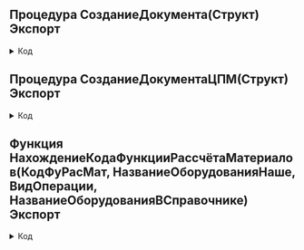 ## Процедура СозданиеДокумента(Структ) Экспорт 
<details>
  <summary>
    Код
  </summary>
  
        Перем видИсполнения; 
        	//создали документ
        	НовыйДокумент = Документы.ЗаказыВПроизводство.СоздатьДокумент(); 
        	//IDZak
        	НовыйДокумент.IDZak = ФормированиеIDZak("");  
        	Структ.вставить("idzak",НовыйДокумент.IDZak);
        	Если Структ.Свойство("Заказ") тогда
        		НовыйДокумент.НоменклатураERP = Структ.Заказ;
        	КонецЕсли;  
        	НовыйДокумент.Толеранс=Структ.Толеранс; 
        	IDZak = НовыйДокумент.IDZak;   
        	//
        	НовыйДокумент.КоэффициентСпецификации = 1; //30.11.2023
        	//данные номенклатуры ерп
        	НовыйДокумент.Артикул = "000100131"; //? 
        	НовыйДокумент.н_ИспользоватьНовуюКодировкуМатериала=Истина;  //используем новую кодировку
        	НовыйДокумент.ДобавленИзЕРП = 						Структ.ДобавленИзЕРП;
        	НовыйДокумент.КомментарийИзERP = 					Структ.Комментарий;
        	НовыйДокумент.Дата = ТекущаяДата();     
        	ДатаВыходаПоЗаказу = ?(Структ.ДатаВыходаПоЗаказу = Null,ТекущаяДата(),Структ.ДатаВыходаПоЗаказу);                          
        	НовыйДокумент.ДатаВыпускаПоЗаказу = 				ДатаВыходаПоЗаказу;
        	НовыйДокумент.ДатаПриоритета = 						ДатаВыходаПоЗаказу;
        	НовыйДокумент.КоличествоКилометровПоЗаказу = 		Структ.КоличествоКилометровПоЗаказу;	
        	НовыйДокумент.КоличествоКилометровВПроизводство = 	Структ.КоличествоКилометровПоЗаказу;
        	НовыйДокумент.НомерСчета = ?(Структ.НомерСчёта = "","Тест",Структ.НомерСчёта);                          
        	НовыйДокумент.КоэффициентКонвертации=				Структ.КоэффициентКонвертации; 	
        	НовыйДокумент.Тип = 								Структ.Тип; //провод, силовой, кабель и тому подобные    
        	НовыйДокумент.МаркаЗаказа = 						Структ.Марка; 
        	НовыйДокумент.Расширение = 							Структ.РасширениеМарки;  
        	НовыйДокумент.ПлюсовойКабель = 						Структ.ПлюсовойКабель;
        	НовыйДокумент.ВариантИсполнения= 					Структ.ВариантИсполнения; 
        	НовыйДокумент.ПроцентСкидки = 						структ.ПроцентСкидки;
        	НовыйДокумент.СтатусЗаказа =                        Перечисления.СтатусыПроизводства.Вграфике;
        	НовыйДокумент.КомментНеСтандарт =                   Структ.КомментНеСтандарт;   
        	НовыйДокумент.НеСтандарт =                          Структ.БулевоНеСтандарт;
        	Если СтрНайти(нрег(НовыйДокумент.НомерСчета),"бз") тогда
        		НовыйДокумент.СтатусЗаказа =                    Перечисления.СтатусыПроизводства.НаИспытании;
        	КонецЕсли;
        	Если ПроверкаНаМонашоваНеСтандарт(НовыйДокумент.НоменклатураERP) Тогда  
        		НовыйДокумент.ВариантИсполнения = Справочники.ВидИсполнения.НайтиПоНаименованию("Монашов");
          		НовыйДокумент.НеСтандарт = Ложь;
        	КонецЕсли;            
        	
        	НамоткаПримечание =?(структ.Примечание="",Структ.Намотка,Структ.Примечание+";"+Структ.Намотка);
        	
        	Если Структ.ЕдиницаИзмеренияЗаказа=Перечисления.ЕдиницаИзмеренияЗаказа.ПустаяСсылка() тогда
        		Структ.ЕдиницаИзмеренияЗаказа=Перечисления.ЕдиницаИзмеренияЗаказа.Км;			
        	КонецЕсли;	 
        	Ltx = ЕстьLTX(НовыйДокумент.МаркаЗаказа + НовыйДокумент.Расширение);   //плюсовой 
        	Структ.Вставить("Ltx",Ltx);          
        	
        	Если Структ.Свойство("СечениеЭкрана") тогда			
        		СечениеЭкранаИЛенты = Справочники.СправочникСечений.НайтиПоНаименованию(Структ.СечениеЭкрана); //было СечениеЭкранаИЛенты=СечениеЭкранаИЛенты; Структ передает значение СечениеЭкранаИЛенты, а значение передаваемое в функцию всегда равно пустой строке
        		Если СечениеЭкранаИЛенты = Справочники.СправочникСечений.ПустаяСсылка() или СечениеЭкранаИЛенты = Справочники.СправочникСечений.Найтипокоду("000000028") тогда
        			СечениеЭкранаИЛенты = Справочники.СправочникСечений.НайтиПоКоду("000000025");
        		КонецЕсли;	
        	Иначе  
        		СечениеЭкранаИЛенты = Справочники.СправочникСечений.НайтиПоКоду("000000025");
        	КонецЕсли;	 
        	Если Лев(НовыйДокумент.МаркаЗаказа,1) = "А"  или СтрНайти(НовыйДокумент.МаркаЗаказа,"СИП")>0 Тогда //Нужен для определения конструкции!
        		ИспользуемыйМеталл = Справочники.НоменклатураМатериалов.НайтиПоКоду("000000007");//алюм	
        	Иначе
        		ИспользуемыйМеталл = Справочники.НоменклатураМатериалов.НайтиПоКоду("000000024");	//медь	
        	КонецЕсли; 	
        	Структ.Вставить("ИспользуемыйМеталл",ИспользуемыйМеталл);
        	НовыйДокумент.ПримечаниеИНамоткаИзERP=				НамоткаПримечание;
        	НовыйДокумент.ЕдиницаИзмеренияЗаказа=				структ.ЕдиницаИзмеренияЗаказа;	
        	НовыйДокумент.СечениеЭкранаИЛенты = 				СечениеЭкранаИЛенты;	
        	
        	ПроверкаСправочников(структ); //++
        	Если структ.плюсовойКабель тогда
        		НовыйДокумент.КоличествоЖилПлюсовой = 	Справочники.СправочникКоличествоЖил.НайтиПоНаименованию(Структ.КоличествоЖилПлюсовой);
        		НовыйДокумент.СечениеПлюсовой 		=	Справочники.СправочникСечений.НайтиПоНаименованию(Структ.СечениеПлюсовой);
        		Если НовыйДокумент.СечениеПлюсовой 	= 	Справочники.СправочникСечений.ПустаяСсылка() тогда
        			НовыйДокумент.СечениеПлюсовой 	=	Справочники.СправочникСечений.НайтиПоНаименованию(СтрЗаменить(Структ.СечениеПлюсовой,",0",""));
        		КонецЕсли;
        		НовыйДокумент.ИсполнениеЖилыПлюсовой = 	Справочники.ИсполнениеЖилы.НайтиПоНаименованию(Структ.ИсполнениеЖилыПлюсовой);
        	КонецЕсли;
        	НовыйДокумент.Напряжение = 		Справочники.СправочникНапряжений.НайтиПоНаименованию(Структ.Напряжение);	
        	НовыйДокумент.ИсполнениеЖилы = 	Справочники.ИсполнениеЖилы.НайтиПоНаименованию(Структ.ИсполнениеЖилы);
        	НовыйДокумент.NPE = 			Справочники.СправочникNPE.НайтиПоНаименованию(Структ.NPE);
        	НовыйДокумент.КоличествоЖил = 	Справочники.СправочникКоличествоЖил.НайтиПоНаименованию(Структ.КоличествоЖил);
        	НовыйДокумент.Сечение = 		Справочники.СправочникСечений.НайтиПоНаименованию(Строка(число(Структ.Сечение)));//для исключения ошибок типа сечение = "4,0" 
        	
        	//Данилова 01.08.2023 Для загрузки сечения=1000     //РЕФАКТОРИНГ!!!!!!!!!!!!!!!!!!!!ЭТО КОСТЫЛЬ!!!!!!!!!
        	Если Структ.Сечение="1000" тогда
        		  НовыйДокумент.Сечение =   Справочники.СправочникСечений.НайтиПоНаименованию("1000");
        	КонецЕсли;
        	//-Данилова	
        	
        	Если НовыйДокумент.Тип = Перечисления.ТипПродукции.Отходы тогда //отходы
        		НовыйДокумент.МаркаЗаказаИзЕРП = "Отходы";
        		НовыйДокумент.МаркаЗаказа	   = НовыйДокумент.НоменклатураERP;   
        		НовыйДокумент.н_ПровереноПлановымОтделом = истина;
        		НовыйДокумент.СтатусЗаказа 	   = Перечисления.СтатусыПроизводства.Изготовлен;
         	КонецЕсли;
        	
        	Если строка(новыйДокумент.Напряжение)="" 
        		или строка(новыйДокумент.ИсполнениеЖилы)="" 
        		или строка(новыйДокумент.NPE)="" 
        		или строка(новыйДокумент.КоличествоЖил)="" или строка(новыйДокумент.КоличествоЖил)="0"  	
        		или строка(новыйДокумент.Сечение)="" или строка(новыйДокумент.Сечение)="0"
        		тогда  
        		Структ.Вставить("НеХватаетОсновныхПараметров",Истина);
        	Иначе 
        		Если строка(новыйДокумент.ВариантИсполнения)="" тогда    
        			НеХватаетВариантаИсполнения=Истина;                 
        		Иначе                                                  
        			НеХватаетВариантаИсполнения=Ложь;                   
        		КонецЕсли;                                              
        		Структ.Вставить("НеХватаетОсновныхПараметров",Ложь);
        	КонецЕсли;
        	Если Структ.ПлюсовойКабель тогда		
        		Если строка(новыйДокумент.КоличествоЖилПлюсовой)="" или строка(новыйДокумент.КоличествоЖилПлюсовой)="0"  	
        			или строка(новыйДокумент.СечениеПлюсовой)="" или строка(новыйДокумент.СечениеПлюсовой)="0"  
        			или строка(новыйДокумент.ИсполнениеЖилыПлюсовой)="" 
        			тогда
        			Структ.Вставить("НеХватаетОсновныхПараметров",Истина);   
        		КонецЕсли;   
        	КонецЕсли;
        	//марка                          
        	НовыйДокумент.МаркаЗаказа=?(Структ.LTX=истина,ЕслиLTXистина(структ),НовыйДокумент.МаркаЗаказа);
        	Структ.Марка=НовыйДокумент.МаркаЗаказа;
        	//
        	
        	Структ.Вставить("Гибкий",ЭтоГибкий(НовыйДокумент.НоменклатураERP));  
        	НовыйДокумент.Гибкий = Структ.Гибкий; 
        	Структ.Вставить("FR",ЕстьFR(Структ.Марка));
        	
        	Если не Структ.НеХватаетОсновныхПараметров тогда  
        		//Параметры Кабеля
        		ПараметрыКабеля=ПолучитьПараметрыКабеля(Структ);
        		
        		Если НовыйДокумент.ВариантИсполнения.Наименование = "Монашов" Тогда
        			ПараметрыКабеля.Вставить("ВариантИсполнения",Справочники.ВидИсполнения.НайтиПоНаименованию("Монашов"));
        		Иначе
        			ПараметрыКабеля.Вставить("ВариантИсполнения",Справочники.ВидИсполнения.НайтиПоНаименованию("Эталон"));
        		КонецЕсли; 
        		
        		ПараметрыКабеля.Вставить("НоменклатураERP",НовыйДокумент.НоменклатураERP); 
        		
        		НовыйДокумент.РазновидностьКабеля = ПоискРазновидностиКабеля(ПараметрыКабеля,ложь);     
        		Если Структ.ПлюсовойКабель тогда 
        			НовыйДокумент.РазновидностьКабеляПлюсовой = ПоискРазновидностиКабеля(ПараметрыКабеля,истина);
        		КонецЕсли;
        		
        		ПроцентСкидки = ?(Структ.ПроцентСкидки = "",0,Структ.ПроцентСкидки);
        		Если НовыйДокумент.РазновидностьКабеля = 2 или число(ПроцентСкидки)<0 Тогда         
        			ПараметрыКабеля.ПроцентСкидкиОт = 0;
        			ПараметрыКабеля.ПроцентСкидкиДо = 0;
        			ПараметрыКабеля.ПроцентСкидки = 0;    
        		Иначе
        			ПараметрыКабеля.ПроцентСкидки = Число(Окр(ПроцентСкидки)); 
        			ПараметрыКабеля.ПроцентСкидкиОт = Число(Окр(ПроцентСкидки));
        			ПараметрыКабеля.ПроцентСкидкиДо = Число(Окр(ПроцентСкидки));
        		КонецЕсли;
        		//
        		#Область Конструкция 
        		//Обнуляем т.к. до этого он уже предзаполнен!   (из-за поиска разновидности кабеля)	
        		ПараметрыКабеля=ОчиститьКонструкциюПараметровКабеля(ПараметрыКабеля,Ложь);	
        		//Эталон    					                                                   
        		
        		Если НовыйДокумент.ВариантИсполнения.Наименование = "Монашов" Тогда
        			ПараметрыКабеля.Вставить("ВариантИсполнения",Справочники.ВидИсполнения.НайтиПоНаименованию("Монашов"));
        		Иначе
        			ПараметрыКабеля.Вставить("ВариантИсполнения",Справочники.ВидИсполнения.НайтиПоНаименованию("Эталон"));
        		КонецЕсли;
        		
        		ПараметрыКабеля = ПоискКонструкцииИДиаметраКабеля(ПараметрыКабеля,Ложь);	
        		НовыйДокумент.н_ДиаметрПроволокиЭталон = 						СтрЗаменить(ПараметрыКабеля.ДиаметрПроволоки,".",","); 							
        		НовыйДокумент.н_ДиаметрПроволокиДляПотребностиВМеталлеЭталон = 	СтрЗаменить(ПараметрыКабеля.ДиаметрПроволкиДляРасчётаПотребностиМеталла,".",","); 
        		НовыйДокумент.н_КоличествоЗарядныхКатушекНаСтренгеЭталон = 		ПараметрыКабеля.КоличествоЗарядныхКатушекНаСтренге;
        		НовыйДокумент.н_КоличествоПроволокНаОднойКатушкеЭталон = 		ПараметрыКабеля.КоличествоПроволокНаОднойКатушке;
        		НовыйДокумент.н_КоличествоПроволокВЖилеЭталон =  				ПараметрыКабеля.КоличествоПроволокВЖиле;          
        		//+Данилова 01.08.2023
        		НовыйДокумент.н_КоличествоЗарядныхКатушекНаСтренгеЭталонДоп = 		ПараметрыКабеля.КоличествоЗарядныхКатушекНаСтренгеДоп;
        		НовыйДокумент.н_КоличествоПроволокНаОднойКатушкеЭталонДоп = 		ПараметрыКабеля.КоличествоПроволокНаОднойКатушкеДоп;
        		//-Данилова
        		НовыйДокумент.ДиаметрТПЖЭталон = 								ПараметрыКабеля.ДиаметрТПЖ;   
        		НовыйДокумент.ФактическоеСечениеЭталон = 						ПараметрыКабеля.ФактическоеСечение;
        		НовыйДокумент.ЭквивалентныйДиаметрЭталон =						ПараметрыКабеля.ЭквивалентныйДиаметр;		
        		НовыйДокумент.ДиаметрЦентральногоЖгутаЭталон =                  ПараметрыКабеля.ДиаметрЦентральногоЖгута;   
        		НовыйДокумент.ВысотаСегментаЭталон =                            ПараметрыКабеля.ВысотаСегмента;		        
        		
        		ПараметрыКабеля=ОчиститьКонструкциюПараметровКабеля(ПараметрыКабеля,Ложь);	
        		
        		Если Структ.ПлюсовойКабель тогда
        			//ПлюсовойЭталон
        			ПараметрыКабеля = ПоискКонструкцииИДиаметраКабеля(ПараметрыКабеля,Истина);
        			НовыйДокумент.н_ДиаметрПроволокиПлюсовойЭталон = 						СтрЗаменить(ПараметрыКабеля.ДиаметрПроволокиПлюсовой,".",","); 										
        			НовыйДокумент.н_ДиаметрПроволокиДляПотребностиВМеталлеПлюсовойЭталон = 	СтрЗаменить(ПараметрыКабеля.ДиаметрПроволкиДляРасчётаПотребностиМеталлаПлюсовой,".",",");
        			НовыйДокумент.н_КоличествоЗарядныхКатушекНаСтренгеПлюсовойЭталон =  	ПараметрыКабеля.КоличествоЗарядныхКатушекНаСтренгеПлюсовой;  
        			НовыйДокумент.н_КоличествоПроволокНаОднойКатушкеПлюсовойЭталон =		ПараметрыКабеля.КоличествоПроволокНаОднойКатушкеПлюсовой;   
        			//+Данилова 01.08.2023
        			НовыйДокумент.н_КоличествоЗарядныхКатушекНаСтренгеПлюсовойЭталонДоп =  	ПараметрыКабеля.КоличествоЗарядныхКатушекНаСтренгеПлюсовойДоп;  
        			НовыйДокумент.н_КоличествоПроволокНаОднойКатушкеПлюсовойЭталонДоп =		ПараметрыКабеля.КоличествоПроволокНаОднойКатушкеПлюсовойДоп;   
        			//-Данилова
        			НовыйДокумент.н_КоличествоПроволокВЖилеПлюсовойЭталон =  				ПараметрыКабеля.КоличествоПроволокВЖилеПлюсовой;    
        			НовыйДокумент.ДиаметрТПЖПлюсовойЭталон = 								ПараметрыКабеля.ДиаметрТПЖПлюсовой;                              	
        			НовыйДокумент.ФактическоеСечениеПлюсовойЭталон = 						ПараметрыКабеля.ФактическоеСечениеПлюсовой;
        			
        			НовыйДокумент.ВысотаСегментаПлюсовойЭталон = 							0; 		//Ставцев 12.10.23
        			НовыйДокумент.ЭквивалентныйДиаметрПлюсовойЭталон = 						ПараметрыКабеля.ЭквивалентныйДиаметр;	//Ставцев 12.10.23
        			ПараметрыКабеля=ОчиститьКонструкциюПараметровКабеля(ПараметрыКабеля,Истина)	
        			
        		КонецЕсли;  	       
        		Если НеХватаетВариантаИсполнения=ложь тогда // если нет варианта исполнения не означает что конструкция не должна найтись по эталону!
        			//факт						
        			ПараметрыКабеля.Вставить("ВариантИсполнения",Структ.ВариантИсполнения);  
        			ПараметрыКабеля = ПоискКонструкцииИДиаметраКабеля(ПараметрыКабеля,Ложь);
        			НовыйДокумент.ДиаметрПроволоки = 						СтрЗаменить(ПараметрыКабеля.ДиаметрПроволоки,".",",");	          
        			НовыйДокумент.ДиаметрПроволокиДляПотребностиВМеталле = 	СтрЗаменить(ПараметрыКабеля.ДиаметрПроволкиДляРасчётаПотребностиМеталла,".",",");		
        			НовыйДокумент.КоличествоЗарядныхКатушекНаСтренге =  	ПараметрыКабеля.КоличествоЗарядныхКатушекНаСтренге;
        			НовыйДокумент.КоличествоПроволокНаОднойКатушке = 		ПараметрыКабеля.КоличествоПроволокНаОднойКатушке;
        			//+Данилова 01.08.2023
                    НовыйДокумент.КоличествоЗарядныхКатушекНаСтренгеДоп =  	ПараметрыКабеля.КоличествоЗарядныхКатушекНаСтренгеДоп;
        			НовыйДокумент.КоличествоПроволокНаОднойКатушкеДоп = 		ПараметрыКабеля.КоличествоПроволокНаОднойКатушкеДоп; 
        			//-Данилова
        			НовыйДокумент.КоличествоПроволокВЖиле =  				ПараметрыКабеля.КоличествоПроволокВЖиле;
        			НовыйДокумент.ДиаметрТПЖ = 								ПараметрыКабеля.ДиаметрТПЖ;
        			НовыйДокумент.ФактическоеСечение = 						ПараметрыКабеля.ФактическоеСечение;
        			НовыйДокумент.ЭквивалентныйДиаметр =						ПараметрыКабеля.ЭквивалентныйДиаметр;		
        			НовыйДокумент.ДиаметрЦентральногоЖгута =                  ПараметрыКабеля.ДиаметрЦентральногоЖгута;   
        			НовыйДокумент.ВысотаСегмента =                            ПараметрыКабеля.ВысотаСегмента;		        
        			Если Структ.ПлюсовойКабель тогда		
        				//Плюсовой факт
        				ПараметрыКабеля = ПоискКонструкцииИДиаметраКабеля(ПараметрыКабеля,Истина);			
        				НовыйДокумент.ДиаметрПроволокиПлюсовой= 						СтрЗаменить(ПараметрыКабеля.ДиаметрПроволокиПлюсовой,".",",");  	
        				НовыйДокумент.ДиаметрПроволокиДляПотребностиВМеталлеПлюсовой = 	СтрЗаменить(ПараметрыКабеля.ДиаметрПроволкиДляРасчётаПотребностиМеталлаПлюсовой,".",",");
        				НовыйДокумент.КоличествоЗарядныхКатушекНаСтренгеПлюсовой =  	ПараметрыКабеля.КоличествоЗарядныхКатушекНаСтренгеПлюсовой;
        				НовыйДокумент.КоличествоПроволокНаОднойКатушкеПлюсовой = 		ПараметрыКабеля.КоличествоПроволокНаОднойКатушкеПлюсовой;
        				//+Данилова 01.08.2023 
        				НовыйДокумент.КоличествоЗарядныхКатушекНаСтренгеПлюсовойДоп =  	ПараметрыКабеля.КоличествоЗарядныхКатушекНаСтренгеПлюсовойДоп;
        				НовыйДокумент.КоличествоПроволокНаОднойКатушкеПлюсовойДоп = 	ПараметрыКабеля.КоличествоПроволокНаОднойКатушкеПлюсовойДоп;
        				//-Данилова
        				НовыйДокумент.КоличествоПроволокВЖилеПлюсовой =  				ПараметрыКабеля.КоличествоПроволокВЖилеПлюсовой;
        				НовыйДокумент.ДиаметрТПЖПлюсовой = 								ПараметрыКабеля.ДиаметрТПЖПлюсовой;
        				НовыйДокумент.ФактическоеСечениеПлюсовой = 						ПараметрыКабеля.ФактическоеСечениеПлюсовой;
        				
        				НовыйДокумент.ВысотаСегментаПлюсовой = 							0;          //Ставцев 12.10.23
        				НовыйДокумент.ЭквивалентныйДиаметрПлюсовой = 					0;    //Ставцев 12.10.23
        
        			КонецЕсли;  	  
        			//3-4 поток ставим ноль в волоку! 16,03,23
        			Если НовыйДокумент.РазновидностьКабеля = 3 или НовыйДокумент.РазновидностьКабеля = 4 тогда
        				НовыйДокумент.ДиаметрПроволокиДляПотребностиВМеталлеПлюсовой = 	0;
        				НовыйДокумент.ДиаметрПроволокиДляПотребностиВМеталле = 	0;
        				НовыйДокумент.н_ДиаметрПроволокиДляПотребностиВМеталлеПлюсовойЭталон = 0;
        				НовыйДокумент.н_ДиаметрПроволокиДляПотребностиВМеталлеЭталон = 	0;
        			КонецЕсли;  
        			
        			#КонецОбласти                                           
        			
        			//Марка    
        			Если СтрНайти(Строка(Структ.Марка),"Стренга медная ТПЖ") Тогда
        				НоваяМаркаЗаказаИзЕРП = Структ.Марка;
        				НоваяМаркаЗаказа = "Стренга медная ТПЖ";
        			ИначеЕсли Структ.Марка= "Проволока медная" Тогда  
        				НоваяМаркаЗаказаИзЕРП = Структ.Марка; 
        				НоваяМаркаЗаказа = "Проволока медная"; 
        			Иначе
        				Если НовыйДокумент.ДобавленИзЕРП тогда
        					Если НовыйДокумент.ПлюсовойКабель Тогда
        						НоваяМаркаЗаказаИзЕРП = Структ.Марка+" "+ Структ.КоличествоЖил + "х" + Структ.Сечение+"+"+Структ.КоличествоЖилПлюсовой+"х"+Структ.СечениеПлюсовой;
        					Иначе
        						НоваяМаркаЗаказаИзЕРП= Структ.Марка + " " + Структ.КоличествоЖил + "х" + Структ.Сечение;
        					КонецЕсли;	
        				Иначе
        					Если НовыйДокумент.ПлюсовойКабель Тогда
        						НоваяМаркаЗаказаИзЕРП = Структ.Марка;
        					Иначе
        						НоваяМаркаЗаказаИзЕРП= Структ.Марка + " " + Структ.КоличествоЖил + "х" + Структ.Сечение;
        					КонецЕсли;	
        				КонецЕсли;
        			КонецЕсли;     
        			//марка
        			НовыйДокумент.МаркаЗаказаИзЕРП=НоваяМаркаЗаказаИзЕРП;
        			НовыйДокумент.МаркаЗаказа = ?(НоваяМаркаЗаказа = Null,НоваяМаркаЗаказа,НовыйДокумент.МаркаЗаказа);                          
        			структ.Марка = НовыйДокумент.МаркаЗаказа;   
        			//		
        			//Цвета
        			НовыйДокумент.ЦветаЗаказа.Загрузить(ПолучитьЦветаИзСправочника(Структ));   	 	 
        			//Надо внести информацию в справочник при его открытии пользователем (Модуль формы объекта При Открытии)
        			
        			//тех цепочки
        			ЕстьЗапись = Ложь;
        			ТчОборудование = НовыйДокумент.ЭтапыИОборудование;
        			ТчОборудованиеЭталон = НовыйДокумент.ЭтапыИОборудованиеЭталон;
        			
        			Если НовыйДокумент.ВариантИсполнения.Наименование = "Монашов" Тогда                            
        				НайтиТехЦепочку_НОВАЯ(структ.Марка,ПараметрыКабеля, ТчОборудованиеЭталон,"Производственная");
        			Иначе
        				НайтиТехЦепочку_НОВАЯ(структ.Марка,ПараметрыКабеля, ТчОборудованиеЭталон,"Эталон");
        			КонецЕсли;
        			
        			ЕстьЗапись=НайтиТехЦепочку_НОВАЯ(структ.Марка,ПараметрыКабеля,ТчОборудование,"Производственная");
        			Если Структ.ПлюсовойКабель тогда
        				ТчОборудование.Сортировать("ПлюсовойКабель Возр");
        				ТчОборудованиеЭталон.Сортировать("ПлюсовойКабель Возр");
        			КонецЕсли;  
        			НовыйДокумент.ЭтапыИОборудование.Загрузить(ТчОборудование.Выгрузить());          		
        			НовыйДокумент.ЭтапыИОборудованиеЭталон.Загрузить(ТчОборудованиеЭталон.Выгрузить());  
        			
        		КонецЕсли;
        	КонецЕсли;
        	НовыйДокумент.Записать();               
        	НашДокумент = Документы.ЗаказыВПроизводство.НайтиПоНомеру(НовыйДокумент.Номер).ПолучитьОбъект();	
        	НашДокумент.Записать();
        	Если НашДокумент.Тип = Перечисления.ТипПродукции.Отходы или  НашДокумент.Тип = Перечисления.ТипПродукции.Полуфабрикат тогда //отходы
        		ДобавлениеПроверкаИОтправкаОтходов(НашДокумент.Ссылка);
        	КонецЕсли;	
        	
        	
        КонецПроцедуры
</details>

## Процедура СозданиеДокументаЦПМ(Структ) Экспорт 

<details>
  <summary>
    Код
  </summary>
  
        НовыйДокумент = Документы.ЗаказыВПроизводствоЦПМ.СоздатьДокумент(); 
        	//IDZak   
        	НовыйДокумент.Дата = ТекущаяДата();
        	НовыйДокумент.IDZak = ФормированиеIDZak("");  
        	Структ.вставить("idzak",НовыйДокумент.IDZak);
        	НовыйДокумент.НомерСчета= Структ.НомерСчёта;
        	НовыйДокумент.НоменклатураERP = Структ.Заказ;    
        	//Данилова 27.09
        	
        	Если СтрНайти(Структ.Заказ, "(м)")>0 тогда 
        		Шина=СтрЗаменить(Структ.Заказ, " (м)", "");
        		НовыйДокумент.Продукция=Справочники.ШиныЦПМ.НайтиПоНаименованию(Шина);		
        	КонецЕсли;	                                                              
        	Если СтрНайти(Структ.Заказ, "(кг)")>0 тогда 
        		Шина=СтрЗаменить(Структ.Заказ, " (кг)","");
        		НовыйДокумент.Продукция=Справочники.ШиныЦПМ.НайтиПоНаименованию(Шина);		
        	КонецЕсли;
        	//-Данилова
        	НовыйДокумент.Менеджер = Структ.Менеджер;         
        	НовыйДокумент.Длина    = 4;  
        	
        	МассивРазмера = СтрРазделить(строка(Структ.Заказ)," ");
        		Для каждого Названия из МассивРазмера Цикл
        			Если СтрНайти(Названия, "х") > 0 тогда
        				Размер = Названия; 	
        			КонецЕсли;		
        		КонецЦикла;
        		
        	Позиция=СтрНайти(Размер,"х");   
        		
        	НовыйДокумент.Высота = Лев(Размер, Позиция-1);         
        	НовыйДокумент.Ширина = Прав(Размер, СтрДлина(Размер)-Позиция);         
        	НовыйДокумент.ДатаВыходаПоПлану= Структ.ДатаВыходаПоЗаказу;         
        	НовыйДокумент.Цвет = Структ.Цвет;
        	НовыйДокумент.Статус = Перечисления.СтатусыПроизводства.Вграфике;    
        	НовыйДокумент.ЕдиницаИзмеренияЗаказа = Структ.ЕдиницаИзмеренияЗаказа;
        	НовыйДокумент.Примечание=Структ.Комментарий;     
        	НовыйДокумент.ПримечаниеДляПлановика=Структ.Комментарий+Структ.Намотка;
        	ДлинаЗаказа = Число(Структ.ДлинаЗаказа);
        	Если СтрНайти(нрег(НовыйДокумент.НоменклатураERP),"пруток") или СтрНайти(нрег(НовыйДокумент.НоменклатураERP),"катанка") тогда
        		НовыйДокумент.Ширина = ?(Структ.Сечение=0,1,Структ.Сечение);         
        		НовыйДокумент.Высота = ?(Структ.Сечение=0,1,Структ.Сечение);         
        	КонецЕсли;
        	
        	НовыйДокумент.КоличествоПоЗаказу = ДлинаЗаказа;      
        	Площадь=НовыйДокумент.Высота*НовыйДокумент.Ширина;
        	
        	Если НовыйДокумент.ЕдиницаИзмеренияЗаказа = Перечисления.ЕдиницаИзмеренияЗаказа.Кг тогда     
        		
        		Если (ДлинаЗаказа>=2000) и (ДлинаЗаказа <3500) и (Площадь <=0.00016) тогда
        			 МассаСТолерансом = ДлинаЗаказа*1.04;           
        			НовыйДокумент.УчтенныйТолеранс = 4;
        		ИначеЕсли	ДлинаЗаказа <2000 тогда
        			МассаСТолерансом = ДлинаЗаказа*1.05;           
        			НовыйДокумент.УчтенныйТолеранс = 5;
        		ИначеЕсли ДлинаЗаказа >=2000 и	ДлинаЗаказа <10000 тогда
        			МассаСТолерансом = ДлинаЗаказа*1.03;                                   
        			НовыйДокумент.УчтенныйТолеранс = 3;
        		Иначе
        			МассаСТолерансом = ДлинаЗаказа;
        		КонецЕсли;
        			
        		
        		
        		ДлинаВМетрах=Окр(ДлинаЗаказа/0.008989/(НовыйДокумент.Высота*НовыйДокумент.Ширина));  
        		КоличествоШин=Окр(ДлинаВметрах/НовыйДокумент.Длина)-1; 
        		ДлинаВМетрах=КоличествоШин*НовыйДокумент.Длина;
        		
        		Пока ДлинаЗаказа<МассаСТолерансом цикл
        			КоличествоШин=КоличествоШин+1;
        			ДлинаВМетрах=КоличествоШин*НовыйДокумент.Длина;
        			ДлинаЗаказа=ДлинаВМетрах*0.008989*(НовыйДокумент.Высота*НовыйДокумент.Ширина); 			
        		КонецЦикла;    
        		
        		Если ДлинаЗаказа>МассаСТолерансом тогда
        			КоличествоШин=КоличествоШин-1;
        			ДлинаВМетрах=КоличествоШин*НовыйДокумент.Длина;
        			ДлинаЗаказа=ДлинаВМетрах*0.008989*(НовыйДокумент.Высота*НовыйДокумент.Ширина); 			
        		КонецЕсли;
        		//Длина = ДлинаЗаказа;  
        		Если (МассаСТолерансом-ДлинаЗаказа)/ДлинаЗаказа>0.15 тогда
        			КоличествоШин=КоличествоШин+1;
        			ДлинаВМетрах=КоличествоШин*НовыйДокумент.Длина;
        			ДлинаЗаказа=ДлинаВМетрах*0.008989*(НовыйДокумент.Высота*НовыйДокумент.Ширина); 			
        		КонецЕсли;
        		
        	Иначе                           
        		
        		ДлинаМ = ДлинаЗаказа;  
        	КонецЕсли;  
        	
        	
        	
        	 
        	 
        	//++Данилова 06.10
        	Если НовыйДокумент.ЕдиницаИзмеренияЗаказа = Перечисления.ЕдиницаИзмеренияЗаказа.М тогда    
        		 НовыйДокумент.ЗаданиеКМ=ДлинаМ;
        		 НовыйДокумент.ЗаданиеКГ=ДлинаМ*0.008989*(НовыйДокумент.Высота*НовыйДокумент.Ширина);
        		 НовыйДокумент.Задание=ДлинаМ/4;  
        		 НовыйДокумент.ЗаданиеЗаготовкиКм=ДлинаМ;
        		 НовыйДокумент.ЗаданиеЗаготовкиКг=ДлинаМ*0.008989*(НовыйДокумент.Высота*НовыйДокумент.Ширина);
        		 НовыйДокумент.ЗаданиеЗаготовкиШт=ДлинаМ/4;  
        	 ИначеЕсли НовыйДокумент.ЕдиницаИзмеренияЗаказа = Перечисления.ЕдиницаИзмеренияЗаказа.Кг тогда
        		 НовыйДокумент.Задание=КоличествоШин;
        			НовыйДокумент.ЗаданиеКМ=КоличествоШин*НовыйДокумент.Длина;
        			НовыйДокумент.ЗаданиеКг=НовыйДокумент.ЗаданиеКМ*0.008989*(НовыйДокумент.Высота*НовыйДокумент.Ширина); 
        			НовыйДокумент.ЗаданиеЗаготовкиШт=КоличествоШин;  
        			НовыйДокумент.ЗаданиеЗаготовкиКм=КоличествоШин*НовыйДокумент.Длина;
        			НовыйДокумент.ЗаданиеЗаготовкиКг=НовыйДокумент.ЗаданиеКМ*0.008989*(НовыйДокумент.Высота*НовыйДокумент.Ширина);       		 
        	  КонецЕсли;  
        	 НовыйДокумент.ПометкаУдаления=Ложь;
        	///-Данилова    
        	НовыйДокумент.Записать(); 
        	
        	////++Минайкин 29.09.23
        	//Если СтрНайти(нрег(НовыйДокумент.НоменклатураERP),"шина") Тогда
        	//	Запрос = Новый Запрос;
        	//	Запрос.Текст = 
        	//	"ВЫБРАТЬ
        	//	|	ЗаказыВПроизводствоЦПМ.НоменклатураERP КАК НоменклатураERP,
        	//	|	ЗаказыВПроизводствоЦПМ.Ссылка КАК Ссылка,
        	//	|	ЗаказыВПроизводствоЦПМ.Задание КАК Задание,
        	//	|	ЗаказыВПроизводствоЦПМ.ДатаВыходаПоПлану КАК ДатаВыходаПоПлану,
        	//	|	ЗаказыВПроизводствоЦПМ.НомерСчета КАК НомерСчета,
        	//	|	ЗаказыВПроизводствоЦПМ.Примечание КАК Примечание
        	//	|ИЗ
        	//	|	Документ.ЗаказыВПроизводствоЦПМ КАК ЗаказыВПроизводствоЦПМ
        	//	|ГДЕ
        	//	|	ЗаказыВПроизводствоЦПМ.НомерСчета ПОДОБНО &НомерСчета";
        	//	
        	//	ПозицияСлэш = СтрНайти(Структ.НомерСчёта, "/");
        	//	НомерСчёта = Лев(Структ.НомерСчёта, ПозицияСлэш - 1); 
        	//	
        	//	Запрос.УстановитьПараметр("НомерСчета", НомерСчёта + "%");
        	//	
        	//	РезультатЗапроса = Запрос.Выполнить();
        	//	
        	//	Если РезультатЗапроса.Выгрузить().Количество() = Структ.ВсегоПозицийВЗаказе Тогда 
        	//		РазбивкаЗаказаДляЗаполненияВКоробки(РезультатЗапроса.Выгрузить());
        	//		//СозданиеДокументаСборкиКоробок(РезультатЗапроса.Выгрузить(), НомерСчёта);
        	//		СозданиеПозицийСгруппированныхЗаказовСклада(РезультатЗапроса.Выгрузить(), НомерСчёта);
        	//	КонецЕсли; 
        	//КонецЕсли;
        	////--
         КонецПроцедуры


	
 </details>

	
	
## Функция НахождениеКодаФункцииРассчётаМатериалов(КодФуРасМат, НазваниеОборудованияНаше, ВидОперации, НазваниеОборудованияВСправочнике) Экспорт

<details>
  <summary>
    Код
  </summary>

	Если Строка(ВидОперации) = "" Тогда
		НазваниеОборудованияВСправочнике = Справочники.НоменклатураОборудований.НайтиПоНаименованию(НазваниеОборудованияНаше);
		КодФуРасМат = НазваниеОборудованияВСправочнике.КодФункцииРассчётаМатериалов;
	Иначе
		Если ВидОперации = Перечисления.ВидОперации.ОбмоткаАлюмофлексом Тогда 
			КодФуРасМат = 1;
		ИначеЕсли ВидОперации = Перечисления.ВидОперации.ОбмоткаБроней Тогда 
			КодФуРасМат = 2;			
		ИначеЕсли ВидОперации = Перечисления.ВидОперации.Волочение Тогда 
			КодФуРасМат = 3;
		ИначеЕсли ВидОперации = Перечисления.ВидОперации.Заполнение Тогда 
			КодФуРасМат = 4;
		ИначеЕсли ВидОперации = Перечисления.ВидОперации.Изоляция Тогда 
			КодФуРасМат = 5;
		ИначеЕсли ВидОперации = Перечисления.ВидОперации.ОболочкаКруглый Тогда 
			КодФуРасМат = 6;
		ИначеЕсли ВидОперации = Перечисления.ВидОперации.ЗаполнениеИОболочка Тогда 
			КодФуРасМат = 21;	
		ИначеЕсли ВидОперации = Перечисления.ВидОперации.ОболочкаПлоский Тогда 
			КодФуРасМат = 7;	
		ИначеЕсли ВидОперации = Перечисления.ВидОперации.ОбщаяСкрутка Тогда 
			КодФуРасМат = 8;	
		ИначеЕсли ВидОперации = Перечисления.ВидОперации.СкруткаТПЖ Тогда 
			КодФуРасМат = 9;	
		ИначеЕсли ВидОперации = Перечисления.ВидОперации.Обмотка1Слой Тогда 
			КодФуРасМат = 11;
		ИначеЕсли ВидОперации = Перечисления.ВидОперации.ВолочениеМультивайер Тогда 
			КодФуРасМат = 12;	
		ИначеЕсли ВидОперации = Перечисления.ВидОперации.СкруткаСтренги Тогда 
			КодФуРасМат = 13;		
		ИначеЕсли ВидОперации = Перечисления.ВидОперации.Обмотка2Слоя Тогда 
			КодФуРасМат = 15;
		ИначеЕсли ВидОперации = Перечисления.ВидОперации.ОбмоткаПроволочнойБронёй Тогда 
			КодФуРасМат = 16;
		ИначеЕсли ВидОперации = Перечисления.ВидОперации.ОбмоткаПроволочнымЭкраном Тогда 
			КодФуРасМат = 17;
		ИначеЕсли ВидОперации = Перечисления.ВидОперации.ОбщаяСкрутка6кВ Тогда 
			КодФуРасМат = 18;
		ИначеЕсли ВидОперации = Перечисления.ВидОперации.ОболочкаШлангом Тогда
			КодФуРасМат = 19;
		ИначеЕсли ВидОперации = Перечисления.ВидОперации.ОболочкаПлоскийШлангом Тогда
			КодФуРасМат = 20;
		ИначеЕсли ВидОперации = Перечисления.ВидОперации.ОболочкаПлоскийШлангом Тогда
			КодФуРасМат = 21;
		ИначеЕсли ВидОперации = Перечисления.ВидОперации.Изоляция3слоя Тогда
			КодФуРасМат = 22;  
			//Миликен			
			//Шахтный
		ИначеЕсли ВидОперации = Перечисления.ВидОперации.Изоляция2слоя Тогда
			КодФуРасМат = 30;    
		ИначеЕсли ВидОперации = Перечисления.ВидОперации.ИзготовлениеСердечника Тогда
			КодФуРасМат = 31;    
		ИначеЕсли ВидОперации = Перечисления.ВидОперации.ОбщаяСкруткаСЛентообмоткой Тогда
			КодФуРасМат = 32;   
		ИначеЕсли ВидОперации = Перечисления.ВидОперации.ИзоляцияСердечника Тогда
			КодФуРасМат = 33;  	
			//
		Иначе
			Сообщить("Не найден вид операции");
		КонецЕсли;
	КонецЕсли;	
	Возврат КодФуРасМат;	
	КонецФункции


</details>
